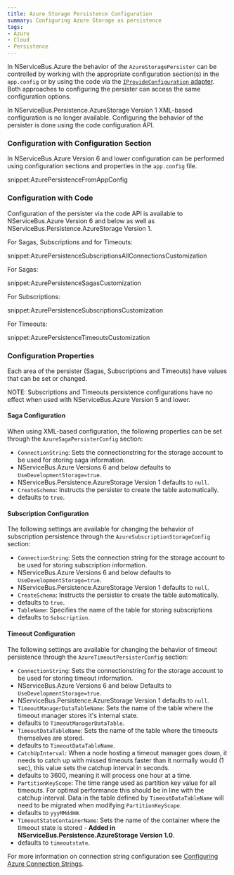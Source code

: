 ```yaml
---
title: Azure Storage Persistence Configuration
summary: Configuring Azure Storage as persistence
tags:
- Azure
- Cloud
- Persistence
---
```


In NServiceBus.Azure the behavior of the `AzureStoragePersister` can be controlled by working with the appropriate configuration section(s) in the `app.config` or by using the code via the [`IProvideConfiguration` adapter](/nservicebus/hosting/custom-configuration-providers.md). Both approaches to configuring the persister can access the same configuration options.


In NServiceBus.Persistence.AzureStorage Version 1 XML-based configuration is no longer available. Configuring the behavior of the persister is done using the code configuration API.


### Configuration with Configuration Section

In NServiceBus.Azure Version 6 and lower configuration can be performed using configuration sections and properties in the `app.config` file.

snippet:AzurePersistenceFromAppConfig


### Configuration with Code

Configuration of the persister via the code API is available to NServiceBus.Azure Version 6 and below as well as NServiceBus.Persistence.AzureStorage Version 1.

For Sagas, Subscriptions and for Timeouts:

snippet:AzurePersistenceSubscriptionsAllConnectionsCustomization

For Sagas:

snippet:AzurePersistenceSagasCustomization

For Subscriptions:

snippet:AzurePersistenceSubscriptionsCustomization

For Timeouts:

snippet:AzurePersistenceTimeoutsCustomization


### Configuration Properties

Each area of the persister (Sagas, Subscriptions and Timeouts) have values that can be set or changed.

NOTE: Subscriptions and Timeouts persistence configurations have no effect when used with NServiceBus.Azure Version 5 and lower.


#### Saga Configuration
 
When using XML-based configuration, the following properties can be set through the `AzureSagaPersisterConfig` section:

 * `ConnectionString`: Sets the connectionstring for the storage account to be used for storing saga information.
  * NServiceBus.Azure Versions 6 and below defaults to `UseDevelopmentStorage=true`.
  * NServiceBus.Persistence.AzureStorage Version 1 defaults to `null`.
 * `CreateSchema`: Instructs the persister to create the table automatically.
  * defaults to `true`.


#### Subscription Configuration

The following settings are available for changing the behavior of subscription persistence through the `AzureSubscriptionStorageConfig` section:

 * `ConnectionString`: Sets the connection string for the storage account to be used for storing subscription information.
  * NServiceBus.Azure Versions 6 and below defaults to `UseDevelopmentStorage=true`.
  * NServiceBus.Persistence.AzureStorage Version 1 defaults to `null`.
 * `CreateSchema`: Instructs the persister to create the table automatically.
  * defaults to `true`.
 * `TableName`: Specifies the name of the table for storing subscriptions
  * defaults to `Subscription`.


#### Timeout Configuration

The following settings are available for changing the behavior of timeout persistence through the `AzureTimeoutPersisterConfig` section:

 * `ConnectionString`: Sets the connectionstring for the storage account to be used for storing timeout information.
  * NServiceBus.Azure Versions 6 and below Defaults to `UseDevelopmentStorage=true`.
  * NServiceBus.Persistence.AzureStorage Version 1 defaults to `null`.
 * `TimeoutManagerDataTableName`: Sets the name of the table where the timeout manager stores it's internal state.
  * defaults to `TimeoutManagerDataTable`.
 * `TimeoutDataTableName`: Sets the name of the table where the timeouts themselves are stored.
  * defaults to `TimeoutDataTableName`.
 * `CatchUpInterval`: When a node hosting a timeout manager goes down, it needs to catch up with missed timeouts faster than it normally would (1 sec), this value  sets the catchup interval in seconds.
  * defaults to 3600, meaning it will process one hour at a time.
 * `PartitionKeyScope`: The time range used as partition key value for all timeouts. For optimal performance this should be in line with the catchup interval. Data in the table defined by `TimeoutDataTableName` will need to be migrated when modifying `PartitionKeyScope`.
  * defaults to `yyyMMddHH`.
 * `TimeoutStateContainerName`: Sets the name of the container where the timeout state is stored - **Added in NServiceBus.Persistence.AzureStorage Version 1.0**.
  * defaults to `timeoutstate`.

For more information on connection string configuration see [Configuring Azure Connection Strings](https://azure.microsoft.com/en-us/documentation/articles/storage-configure-connection-string/).
